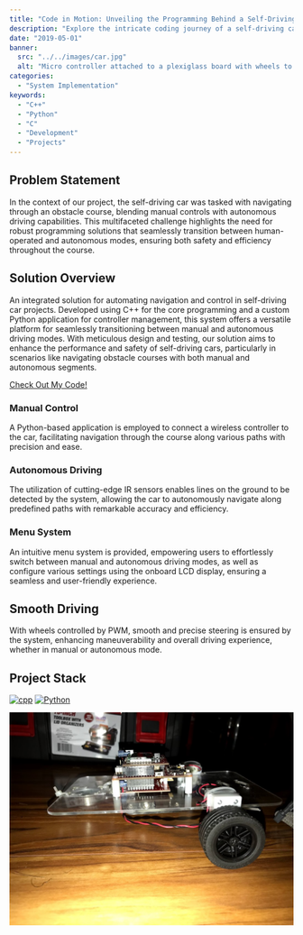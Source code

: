 ```yaml
---
title: "Code in Motion: Unveiling the Programming Behind a Self-Driving Car Project"
description: "Explore the intricate coding journey of a self-driving car project, programmed in C++ and steered by a custom Python application for optimal control.""
date: "2019-05-01"
banner:
  src: "../../images/car.jpg"
  alt: "Micro controller attached to a plexiglass board with wheels to make a miniature car"
categories:
  - "System Implementation"
keywords:
  - "C++"
  - "Python"
  - "C"
  - "Development"
  - "Projects"
---
```


## Problem Statement
In the context of our project, the self-driving car was tasked with navigating through an obstacle course, blending manual controls with autonomous driving capabilities. This multifaceted challenge highlights the need for robust programming solutions that seamlessly transition between human-operated and autonomous modes, ensuring both safety and efficiency throughout the course.

## Solution Overview
An integrated solution for automating navigation and control in self-driving car projects. Developed using C++ for the core programming and a custom Python application for controller management, this system offers a versatile platform for seamlessly transitioning between manual and autonomous driving modes. With meticulous design and testing, our solution aims to enhance the performance and safety of self-driving cars, particularly in scenarios like navigating obstacle courses with both manual and autonomous segments.

[Check Out My Code!](https://github.com/barillamw/Project-WorkoutTrackingAPI)

### Manual Control
A Python-based application is employed to connect a wireless controller to the car, facilitating navigation through the course along various paths with precision and ease.

### Autonomous Driving 
The utilization of cutting-edge IR sensors enables lines on the ground to be detected by the system, allowing the car to autonomously navigate along predefined paths with remarkable accuracy and efficiency.

### Menu System
An intuitive menu system is provided, empowering users to effortlessly switch between manual and autonomous driving modes, as well as configure various settings using the onboard LCD display, ensuring a seamless and user-friendly experience.

## Smooth Driving
With wheels controlled by PWM, smooth and precise steering is ensured by the system, enhancing maneuverability and overall driving experience, whether in manual or autonomous mode.

## Project Stack
[![cpp][cpp]][cpp-url]
[![Python][Python]][Python-url]


!["Image of miniature car"](../../images/car.jpg 'Photo by Michael Barilla')




[cpp]: https://img.shields.io/badge/c++-%2300599C.svg?style=for-the-badge&logo=c%2B%2B&logoColor=white
[cpp-Url]: https://en.cppreference.com/w/
[Python]: https://img.shields.io/badge/python-3670A0?style=for-the-badge&logo=python&logoColor=ffdd54
[Python-url]: https://www.python.org/
